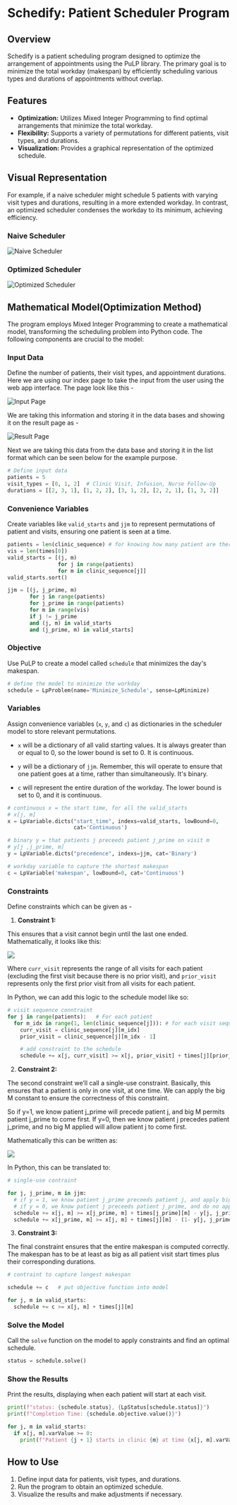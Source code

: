 # Schedify: Patient Scheduler Program

## Overview
Schedify is a patient scheduling program designed to optimize the arrangement of appointments using the PuLP library. The primary goal is to minimize the total workday (makespan) by efficiently scheduling various types and durations of appointments without overlap.

## Features
- **Optimization:** Utilizes Mixed Integer Programming to find optimal arrangements that minimize the total workday.
- **Flexibility:** Supports a variety of permutations for different patients, visit types, and durations.
- **Visualization:** Provides a graphical representation of the optimized schedule.

## Visual Representation
For example, if a naive scheduler might schedule 5 patients with varying visit types and durations, resulting in a more extended workday. In contrast, an optimized scheduler condenses the workday to its minimum, achieving efficiency.

### Naive Scheduler
![Naive Scheduler](https://cdn.mathpix.com/snip/images/Iw-XJinvIQy6KhtTamyERO845TnhXj-apdgZtuc9PxQ.original.fullsize.png)

### Optimized Scheduler
![Optimized Scheduler](https://cdn.mathpix.com/snip/images/ActAcRQbUPPXS5MtkIkK7p0n9QPoxOpOlJweEaXbau8.original.fullsize.png)

## Mathematical Model(Optimization Method)
The program employs Mixed Integer Programming to create a mathematical model, transforming the scheduling problem into Python code. The following components are crucial to the model:

### Input Data
Define the number of patients, their visit types, and appointment durations.
Here we are using our index page to take the input from the user using the web app
interface. The page look like this - 

![Input Page]()

We are taking this information and storing it in the data bases and showing it on the result page as - 

![Result Page]()

Next we are taking this data from the data base and storing it in the list format which can be seen below for the example purpose.

```python
# Define input data
patients = 5
visit_types = [0, 1, 2]  # Clinic Visit, Infusion, Nurse Follow-Up
durations = [[2, 3, 1], [1, 2, 2], [3, 1, 2], [2, 2, 1], [1, 3, 2]]
```

### Convenience Variables
Create variables like `valid_starts` and `jjm` to represent permutations of patient and visits, ensuring one patient is seen at a time.

```python
patients = len(clinic_sequence) # for knowing how many patient are there
vis = len(times[0])
valid_starts = [(j, m)
                for j in range(patients)
                for m in clinic_sequence[j]]
valid_starts.sort()

jjm = [(j, j_prime, m)
       for j in range(patients)
       for j_prime in range(patients)
       for m in range(vis)
       if j != j_prime
       and (j, m) in valid_starts
       and (j_prime, m) in valid_starts]
```

### Objective
Use PuLP to create a model called `schedule` that minimizes the day's makespan.

```python
# define the model to minimize the workday
schedule = LpProblem(name='Minimize_Schedule', sense=LpMinimize)
```

### Variables
Assign convenience variables (`x`, `y`, and `c`) as dictionaries in the scheduler model to store relevant permutations.

- `x` will be a dictionary of all valid starting values. It is always greater than or equal to 0, so the lower bound is set to 0. It is continuous.

- `y` will be a dictionary of `jjm`. Remember, this will operate to ensure that one patient goes at a time, rather than simultaneously. It's binary.

- `c` will represent the entire duration of the workday. The lower bound is set to 0, and it is continuous.

```python
# continuous x = the start time, for all the valid_starts
# x[j, m]
x = LpVariable.dicts("start_time", indexs=valid_starts, lowBound=0,
                     cat='Continuous')

# binary y = that patients j preceeds patient j_prime on visit m
# y[j ,j_prime, m]
y = LpVariable.dicts("precedence", indexs=jjm, cat='Binary')

# workday variable to capture the shortest makespan
c = LpVariable('makespan', lowBound=0, cat='Continuous')
```

### Constraints
Define constraints which can be given as - 
1) **Constraint 1:**

This ensures that a visit cannot begin until the last one ended. Mathematically, it looks like this:

![](https://cdn.mathpix.com/snip/images/hDhpTtDUHsxiRQPVlrdU-lVZ3gBiupcGdfZ00ynZ8lo.original.fullsize.png)

Where `curr_visit` represents the range of all visits for each patient (excluding the first visit because there is no prior visit), and `prior_visit` represents only the first prior visit from all visits for each patient.

In Python, we can add this logic to the schedule model like so:
```python
# visit sequence conntraint
for j in range(patients):   # For each patient
  for m_idx in range(1, len(clinic_sequence[j])): # for each visit sequence (except the first one)
    curr_visit = clinic_sequence[j][m_idx]
    prior_visit = clinic_sequence[j][m_idx - 1]

    # add constraint to the schedule
    schedule += x[j, curr_visit] >= x[j, prior_visit] + times[j][prior_visit]
```
2) **Constraint 2:**

The second constraint we’ll call a single-use constraint. Basically, this ensures that a patient is only in one visit, at one time. We can apply the big M constant to ensure the correctness of this constraint.

So if y=1, we know patient j_prime will precede patient j, and big M permits patient j_prime to come first. If y=0, then we know patient j precedes patient j_prime, and no big M applied will allow patient j to come first.

Mathematically this can be written as:

![](https://cdn.mathpix.com/snip/images/6hvDIAEWhilsD5Ef2RzuTG_5d-SyzV4ve9Szlc_q7Kk.original.fullsize.png)

In Python, this can be translated to:

```python
# single-use contraint

for j, j_prime, m in jjm:
  # if y = 1, we know patient j_prime preceeds patient j, and apply big M
  # if y = 0, we know patient j preceeds patient j_prime, and do no apply big M
  schedule += x[j, m] >= x[j_prime, m] + times[j_prime][m] - y[j, j_prime, m] * M
  schedule += x[j_prime, m] >= x[j, m] + times[j][m] - (1- y[j, j_prime, m]) * M
```
3) **Constraint 3:**

The final constraint ensures that the entire makespan is computed correctly. The makespan has to be at least as big as all patient visit start times plus their corresponding durations.

```python
# contraint to capture longest makespan

schedule += c   # put objective function into model

for j, m in valid_starts:
  schedule += c >= x[j, m] + times[j][m]
```

### Solve the Model
Call the `solve` function on the model to apply constraints and find an optimal schedule.

```python
status = schedule.solve()
```

### Show the Results
Print the results, displaying when each patient will start at each visit.
```python
print(f"status: {schedule.status}, {LpStatus[schedule.status]}")
print(f"Completion Time: {schedule.objective.value()}")

for j, m in valid_starts:
  if x[j, m].varValue >= 0:
    print(f"Patient {j + 1} starts in clinic {m} at time {x[j, m].varValue}")

```
## How to Use
1. Define input data for patients, visit types, and durations.
2. Run the program to obtain an optimized schedule.
3. Visualize the results and make adjustments if necessary.

